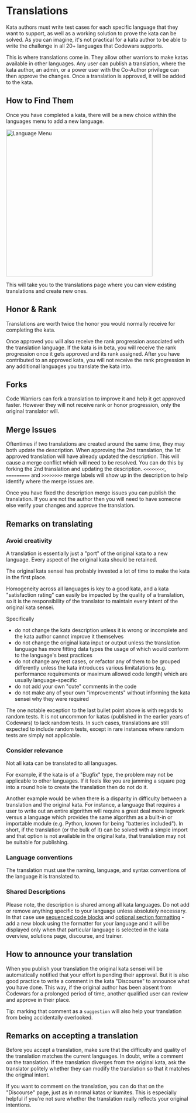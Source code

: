 # Translations

Kata authors must write test cases for each specific language that they want to support, as well as a working solution to prove the kata can be solved. As you can imagine, it's not practical for a kata author to be able to write the challenge in all 20+ languages that Codewars supports.

This is where translations come in. They allow other warriors to make katas available in other languages. Any user can publish a translation, where the kata author, an admin, or a power user with the Co-Author privilege can then approve the changes. Once a translation is approved, it will be added to the kata.

## How to Find Them

Once you have completed a kata, there will be a new choice within the languages menu to add a new language.

<img src="https://www.evernote.com/l/AAW0GaebQllDBb_YS-AfeaUiwq5PoxaDPIoB/image.png" title="Language Menu" height="400px">

This will take you to the translations page where you can view existing translations and create new ones.

## Honor & Rank

Translations are worth twice the honor you would normally receive for completing the kata.

Once approved you will also receive the rank progression associated with the translation language. If the kata is in beta, you will receive the rank progression once it gets approved and its rank assigned. After you have contributed to an approved kata, you will not receive the rank progression in any additional languages you translate the kata into.

## Forks

Code Warriors can fork a translation to improve it and help it get approved faster. However they will not receive rank or honor progression, only the original translator will.

## Merge Issues

Oftentimes if two translations are created around the same time, they may both update the description. When approving the 2nd translation, the 1st approved translation will have already updated the description. This will cause a merge conflict which will need to be resolved. You can do this by forking the 2nd translation and updating the description. `<<<<<<<<`, `=========` and `>>>>>>>>` merge labels will show up in the description to help identify where the merge issues are.

Once you have fixed the description merge issues you can publish the translation. If you are not the author then you will need to have someone else verify your changes and approve the translation.

## Remarks on translating

### Avoid creativity

A translation is essentially just a "port" of the original kata to a new language. Every aspect of the original kata should be retained.

The original kata sensei has probably invested a lot of time to make the kata in the first place.

Homogeneity across all languages is key to a good kata, and a kata "satisfaction rating" can easily be impacted by the quality of a translation, so it is the responsibility of the translator to maintain every intent of the original kata sensei.

Specifically

- do not change the kata description unless it is wrong or incomplete and the kata author cannot improve it themselves
- do not change the original kata input or output unless the translation language has more fitting data types the usage of which would conform to the language's best practices
- do not change any test cases, or refactor any of them to be grouped differently unless the kata introduces various limitatations (e.g. performance requirements or maximum allowed code length) which are usually language-specific
- do not add your own "cute" comments in the code
- do not make any of your own "improvements" without informing the kata sensei why they were required

The one notable exception to the last bullet point above is with regards to random tests. It is not uncommon for katas (published in the earlier years of Codewars) to lack random tests. In such cases, translations are still expected to include random tests, except in rare instances where random tests are simply not applicable.

### Consider relevance

Not all kata can be translated to all languages.

For example, if the kata is of a "Bugfix" type, the problem may not be applicable to other languages. If it feels like you are jamming a square peg into a round hole to create the translation then do not do it.

Another example would be when there is a disparity in difficulty between a translation and the original kata. For instance, a language that requires a user to write out an entire algorithm will require a great deal more legwork versus a language which provides the same algorithm as a built-in or importable module (e.g. Python, known for being "batteries included"). In short, if the translation (or the bulk of it) can be solved with a simple import and that option is not available in the original kata, that translation may not be suitable for publishing.

### Language conventions

The translation must use the naming, language, and syntax conventions of the language it is translated to.

### Shared Descriptions

Please note, the description is shared among all kata languages. Do not add or remove anything specific to your language unless absolutely necessary. In that case use [sequenced code blocks](https://github.com/Codewars/codewars.com/wiki/Markdown-Formatting#sequenced-code-blocks) and [optional section formatting](https://github.com/Codewars/codewars.com/wiki/Markdown-Formatting#optional-section-formatting) - add a new block using the formatter for your language and it will be displayed only when that particular language is selected in the kata overview, solutions page, discourse, and trainer.

## How to announce your translation

When you publish your translation the original kata sensei will be automatically notified that your effort is pending their approval. But it is also good practice to write a comment in the kata "Discourse" to announce what you have done. This way, if the original author has been absent from Codewars for a prolonged period of time, another qualified user can review and approve in their place.

Tip: marking that comment as a `suggestion` will also help your translation from being accidentally overlooked.

## Remarks on accepting a translation

Before you accept a translation, make sure that the difficulty and quality of the translation matches the current languages. In doubt, write a comment on the translation. If the translation diverges from the original kata, ask the translator politely whether they can modify the translation so that it matches the original intent.

If you want to comment on the translation, you can do that on the "Discourse" page, just as in normal katas or kumites. This is especially helpful if you're not sure whether the translation really reflects your original intentions.
